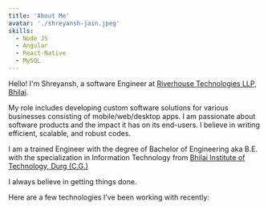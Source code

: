 ```yaml
---
title: 'About Me'
avatar: './shreyansh-jain.jpeg'
skills:
  - Node JS
  - Angular
  - React-Native
  - MySQL
---
```


Hello! I'm Shreyansh, a software Engineer at [Riverhouse Technologies LLP, Bhilai](https://riverhousetechnologies.com/). 

My role includes developing custom software solutions for various businesses consisting of mobile/web/desktop apps. I am passionate about software products and the impact it has on its end-users. I believe in writing efficient, scalable, and robust codes.

<!-- I have worked on various technologies in my career, and I am always curious about learning new technologies, they are: -->

<!-- Angular, Node JS, PHP, Android, MySQL, C, git. -->

<!-- I have experience in deploying a software product end-to-end to cloud more precisely AWS, and I have used many services of AWS, some of them are EC2 (Instances, Key-pair, Security group, ELB (HTTP/HTTPS), Target Group, Elastic IP), S3 Bucket, Route 53 ( DNS Management ), ACM, etc. -->

<!-- During my career, I have integrated my work with many awesome libraries, some of them are socket.io, Threejs. -->

I am a trained Engineer with the degree of Bachelor of Engineering aka B.E. with the specialization in Information Technology from [Bhilai Institute of Technology, Durg (C.G.)](http://bitdurg.ac.in/)

I always believe in getting things done.

Here are a few technologies I've been working with recently:
